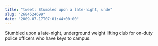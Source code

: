 ```yaml
---
title: "tweet: Stumbled upon a late-night, unde"
slug: "2684524699"
date: "2009-07-17T07:01:44+00:00"
---
```

Stumbled upon a late-night, underground weight lifting club for on-duty police officers who have keys to campus.